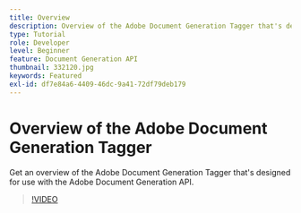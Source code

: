 ```yaml
---
title: Overview
description: Overview of the Adobe Document Generation Tagger that's designed for use with the Adobe Document Generation API
type: Tutorial
role: Developer
level: Beginner
feature: Document Generation API
thumbnail: 332120.jpg
keywords: Featured
exl-id: df7e84a6-4409-46dc-9a41-72df79deb179
---
```

# Overview of the Adobe Document Generation Tagger

Get an overview of the Adobe Document Generation Tagger that's designed for use with the Adobe Document Generation API.

>[!VIDEO](https://video.tv.adobe.com/v/332120?hidetitle=true)
